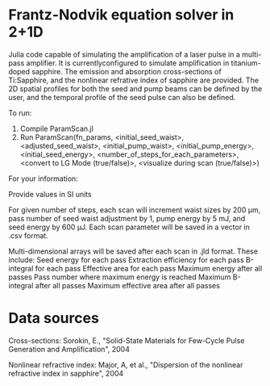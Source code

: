 # Frantz-Nodvik equation solver in 2+1D

Julia code capable of simulating the amplification of a laser pulse in a multi-pass amplifier. It is currentlyconfigured to simulate amplification in titanium-doped sapphire. The emission and absorption cross-sections of Ti:Sapphire, and the nonlinear refrative index of sapphire are provided. The 2D spatial profiles for both the seed and pump beams can be defined by the user, and the temporal profile of the seed pulse can also be defined. 

To run: 
1) Compile ParamScan.jl
2) Run ParamScan(fn_params, <initial_seed_waist>, <adjusted_seed_waist>, <initial_pump_waist>, <initial_pump_energy>, <initial_seed_energy>, <number_of_steps_for_each_parameters>, <convert to LG Mode (true/false)>, <visualize during scan (true/false)>)

For your information: 

Provide values in SI units

For given number of steps, each scan will increment waist sizes by 200 μm, pass number of seed waist adjustment by 1, pump energy by 5 mJ, and seed energy by 600 μJ. Each scan parameter will be saved in a vector in .csv format.

Multi-dimensional arrays will be saved after each scan in .jld format. These include:
Seed energy for each pass
Extraction efficiency for each pass
B-integral for each pass
Effective area for each pass
Maximum energy after all passes
Pass number where maximum energy is reached
Maximum B-integral after all passes
Maximum effective area after all passes


# Data sources 
Cross-sections: Sorokin, E., "Solid-State Materials for Few-Cycle Pulse Generation and Amplification", 2004

Nonlinear refractive index: Major, A, et al., "Dispersion of the nonlinear refractive index in sapphire", 2004 
